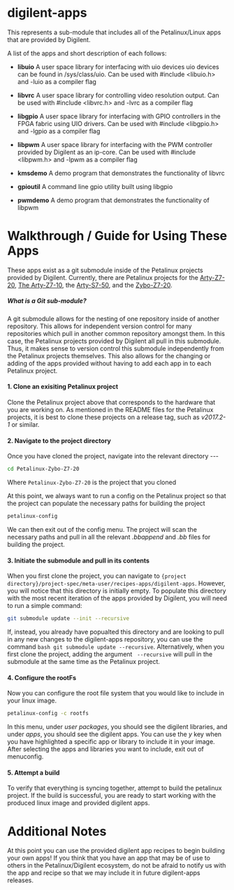 # digilent-apps

This represents a sub-module that includes all of the Petalinux/Linux apps that are provided by Digilent.

A list of the apps and short description of each follows:

+ **libuio**
  A user space library for interfacing with uio devices
  uio devices can be found in /sys/class/uio.
  Can be used with #include <libuio.h> and -luio as a compiler flag
  
+ **libvrc**
  A user space library for controlling video resolution output.
  Can be used with #include <libvrc.h> and -lvrc as a compiler flag
  
+ **libgpio**
  A user space library for interfacing with GPIO controllers in the FPGA fabric using UIO drivers. 
  Can be used with #include <libgpio.h> and -lgpio as a compiler flag

+ **libpwm**
  A user space library for interfacing with the PWM controller provided by Digilent as an ip-core. 
  Can be used with #include <libpwm.h> and -lpwm as a compiler flag

+ **kmsdemo**
  A demo program that demonstrates the functionality of libvrc
  
+ **gpioutil**
  A command line gpio utility built using libgpio

+ **pwmdemo**
  A demo program that demonstrates the functionality of libpwm


# Walkthrough / Guide for Using These Apps

These apps exist as a git submodule inside of the Petalinux projects provided by Digilent. Currently, there are Petalinux projects for the [Arty-Z7-20](https://github.com/Digilent/Petalinux-Arty-Z7-20), [The Arty-Z7-10](https://github.com/Digilent/Petalinux-Arty-Z7-10), the [Arty-S7-50](https://github.com/Digilent/Petalinux-Arty-S7-50), and the [Zybo-Z7-20](https://github.com/Digilent/Petalinux-Zybo-Z7-20).

##### What is a Git sub-module?
A git submodule allows for the nesting of one repository inside of another repository. This allows for independent version control for many repositories which pull in another common repository amongst them. In this case, the Petalinux projects provided by Digilent all pull in this submodule. Thus, it makes sense to version control this submodule independently from the Petalinux projects themselves. This also allows for the changing or adding of the apps provided without having to add each app in to each Petalinux project.

#### 1. Clone an exisiting Petalinux project
Clone the Petalinux project above that corresponds to the hardware that you are working on. As mentioned in the README files for the Petalinux projects, it is best to clone these projects on a release tag, such as *v2017.2-1* or similar.

#### 2. Navigate to the project directory
Once you have cloned the project, navigate into the relevant directory --- 
```bash
cd Petalinux-Zybo-Z7-20
```
Where `Petalinux-Zybo-Z7-20` is the project that you cloned

At this point, we always want to run a config on the Petalinux project so that the project can populate the necessary paths for building the project
```bash
petalinux-config
``` 
We can then exit out of the config menu. The project will scan the necessary paths and pull in all the relevant *.bbappend* and *.bb* files for building the project.

#### 3. Initiate the submodule and pull in its contents
When you first clone the project, you can navigate to `{project directory}/project-spec/meta-user/recipes-apps/digilent-apps`. However, you will notice that this directory is initially empty. To populate this directory with the most recent iteration of the apps provided by Digilent, you will need to run a simple command:
```bash
git submodule update --init --recursive
```

If, instead, you already have popualted this directory and are looking to pull in any new changes to the digilent-apps repository, you can use the command `bash git submodule update --recursive`. Alternatively, when you first clone the project, adding the argument ` --recursive` will pull in the submodule at the same time as the Petalinux project.

#### 4. Configure the rootFs
Now you can configure the root file system that you would like to include in your linux image.
```bash
petalinux-config -c rootfs
```
In this menu, under *user packages*, you should see the digilent libraries, and under *apps*, you should see the digilent apps. You can use the *y* key when you have highlighted a specific app or library to include it in your image. After selecting the apps and libraries you want to include, exit out of menuconfig.

#### 5. Attempt a build
To verify that everything is syncing together, attempt to build the petalinux project. If the build is successful, you are ready to start working with the produced linux image and provided digilent apps.

# Additional Notes
At this point you can use the provided digilent app recipes to begin building your own apps! If you think that you have an app that may be of use to others in the Petalinux/Digilent ecosystem, do not be afraid to notify us with the app and recipe so that we may include it in future digilent-apps releases.
